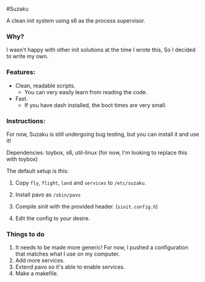 #Suzaku

A clean init system using s6 as the process supervisor.

### Why?
I wasn't happy with other init solutions at the time I wrote this,
So I decided to write my own.

### Features:

* Clean, readable scripts.
  * You can very easily learn from reading the code.
* Fast.
  * If you have dash installed, the boot times are very small.

### Instructions:
For now, Suzaku is still undergoing bug testing, but you can 
install it and use it!

Dependencies: toybox, s6, util-linux (for now, I'm looking to replace this with toybox)

The default setup is this:

1. Copy `fly`, `flight`, `land` and `services` to `/etc/suzaku`.

2. Install pavo as `/sbin/pavo`
 
3. Compile sinit with the provided header. (`sinit.config.h`)

4. Edit the config to your desire.

### Things to do
1. It needs to be made more generic! For now, I pushed a configuration that
matches what I use on my computer.
2. Add more services.
3. Extend pavo so it's able to enable services.
4. Make a makefile.

